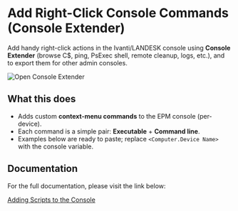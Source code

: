 #  Add Right-Click Console Commands (Console Extender)

Add handy right-click actions in the Ivanti/LANDESK console using **Console Extender** (browse C$, ping, PsExec shell, remote cleanup, logs, etc.), and to export them for other admin consoles.

![Open Console Extender](https://blog.wuibaille.fr/wp-content/uploads/2024/04/clickEPM01.png)

## What this does
- Adds custom **context-menu commands** to the EPM console (per-device).
- Each command is a simple pair: **Executable** + **Command line**.
- Examples below are ready to paste; replace `<Computer.Device Name>` with the console variable.


## Documentation
For the full documentation, please visit the link below:

[Adding Scripts to the Console](https://blog.wuibaille.fr/2023/04/epm-ajout-de-scripts-dans-la-console/)
